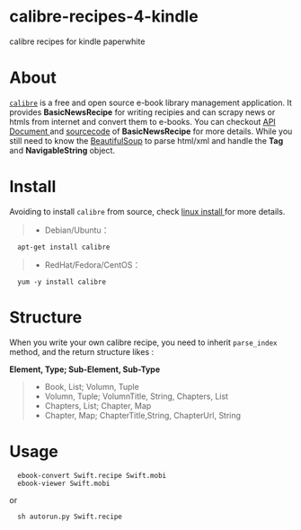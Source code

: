 calibre-recipes-4-kindle
========================

calibre recipes for kindle paperwhite

# About

[`calibre`](http://manual.calibre-ebook.com/news.html) is a free and open source e-book library management application. It provides **BasicNewsRecipe** for writing recipies and can scrapy news or htmls from internet and convert them to e-books. You can checkout [API Document ](http://manual.calibre-ebook.com/news_recipe.html#news-recipe)and [sourcecode](http://bazaar.launchpad.net/~kovid/calibre/trunk/view/head:/src/calibre/web/feeds/news.py) of **BasicNewsRecipe** for more details. While you still need to know the [BeautifulSoup](http://www.crummy.com/software/BeautifulSoup/bs3/documentation.html) to parse html/xml and handle the **Tag** and **NavigableString** object.

# Install
Avoiding to install `calibre` from source, check [linux install ](http://calibre-ebook.com/download_linux ) for more details.

>* Debian/Ubuntu：
```
  apt-get install calibre
```

>* RedHat/Fedora/CentOS：

```
  yum -y install calibre
```

# Structure

When you write your own calibre recipe, you need to inherit `parse_index` method, and the return structure likes :

**Element, Type; Sub-Element, Sub-Type**
>* Book, List; Volumn, Tuple
>* Volumn, Tuple; VolumnTitle, String, Chapters, List
>* Chapters, List; Chapter, Map
>* Chapter, Map; ChapterTitle,String, ChapterUrl, String

# Usage

```
  ebook-convert Swift.recipe Swift.mobi
  ebook-viewer Swift.mobi
```
or
```
  sh autorun.py Swift.recipe
```
